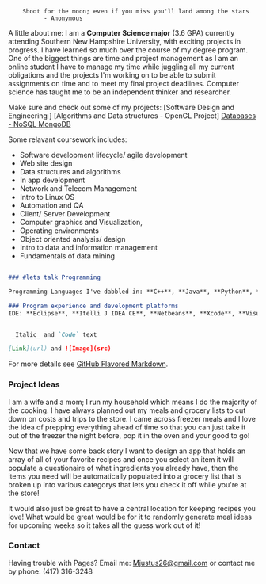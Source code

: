         Shoot for the moon; even if you miss you'll land among the stars
              - Anonymous

A little about me: I am a **Computer Science major** (3.6 GPA) currently attending Southern New Hampshire University, with exciting projects in progress. I have learned so much over the course of my degree program. One of the biggest things are time and project management as I am an online student I have to manage my time while juggling all my current obligations and the projects I'm working on to be able to submit assignments on time and to meet my final project deadlines. Computer science has taught me to be an independent thinker and researcher.  

Make sure and check out some of my projects: 
[Software Design and Engineering ]
[Algorithms and Data structures - OpenGL Project]
[Databases - NoSQL MongoDB](https://github.com/Mjustus26/mjustus26.github.io/blob/master/CS340.Final_Project_MJ.docx.zip)

Some relavant coursework includes: 
- Software development lifecycle/ agile development
- Web site design
- Data structures and algorithms
- In app development
- Network and Telecom Management
- Intro to Linux OS
- Automation and QA
- Client/ Server Development
- Computer graphics and Visualization, 
- Operating environments
- Object oriented analysis/ design
- Intro to data and information management
- Fundamentals of data mining

```markdown

### #lets talk Programming

Programming Languages I've dabbled in: **C++**, **Java**, **Python**, **HTML5**, **CSS**, **JSON**

### Program experience and development platforms
IDE: **Eclipse**, **Itelli J IDEA CE**, **Netbeans**, **Xcode**, **Visual Studio**


 _Italic_ and `Code` text

[Link](url) and ![Image](src)
```

For more details see [GitHub Flavored Markdown](https://guides.github.com/features/mastering-markdown/).

### Project Ideas

I am a wife and a mom; I run my household which means I do the majority of the cooking. I have always planned out my meals and grocery lists to cut down on costs and trips to the store. I came across freezer meals and I love the idea of prepping everything ahead of time so that you can just take it out of the freezer the night before, pop it in the oven and your good to go! 

Now that we have some back story I want to design an app that holds an array of all of your favorite recipes and once you select an item it will populate a questionaire of what ingredients you already have, then the items you need will be automatically populated into a grocery list that is broken up into various categorys that lets you check it off while you're at the store! 

It would also just be great to have a central location for keeping recipes you love! What would be great would be for it to randomly generate meal ideas for upcoming weeks so it takes all the guess work out of it! 

### Contact

Having trouble with Pages? 
Email me: Mjustus26@gmail.com or 
contact me by phone: (417) 316-3248
